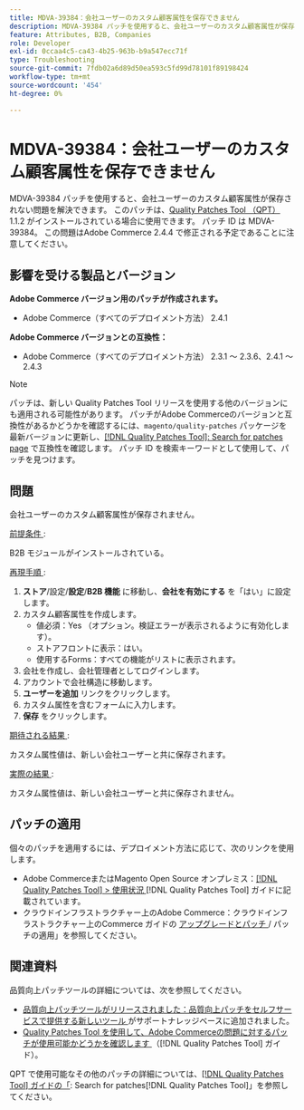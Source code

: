 ```yaml
---
title: MDVA-39384：会社ユーザーのカスタム顧客属性を保存できません
description: MDVA-39384 パッチを使用すると、会社ユーザーのカスタム顧客属性が保存されない問題を解決できます。 このパッチは、[Quality Patches Tool （QPT） ] （https://experienceleague.adobe.com/en/docs/commerce-operations/tools/quality-patches-tool/quality-patches-tool-to-self-serve-quality-patches） 1.1.2 がインストールされている場合に利用できます。 パッチ ID は MDVA-39384。 この問題はAdobe Commerce 2.4.4 で修正される予定であることに注意してください。
feature: Attributes, B2B, Companies
role: Developer
exl-id: 0ccaa4c5-ca43-4b25-963b-b9a547ecc71f
type: Troubleshooting
source-git-commit: 7fdb02a6d89d50ea593c5fd99d78101f89198424
workflow-type: tm+mt
source-wordcount: '454'
ht-degree: 0%

---
```


# MDVA-39384：会社ユーザーのカスタム顧客属性を保存できません

MDVA-39384 パッチを使用すると、会社ユーザーのカスタム顧客属性が保存されない問題を解決できます。 このパッチは、[Quality Patches Tool （QPT） ](https://experienceleague.adobe.com/en/docs/commerce-operations/tools/quality-patches-tool/quality-patches-tool-to-self-serve-quality-patches)1.1.2 がインストールされている場合に使用できます。 パッチ ID は MDVA-39384。 この問題はAdobe Commerce 2.4.4 で修正される予定であることに注意してください。

## 影響を受ける製品とバージョン

**Adobe Commerce バージョン用のパッチが作成されます。**

* Adobe Commerce（すべてのデプロイメント方法） 2.4.1

**Adobe Commerce バージョンとの互換性：**

* Adobe Commerce（すべてのデプロイメント方法） 2.3.1 ～ 2.3.6、2.4.1 ～ 2.4.3

>[!NOTE]
>
>パッチは、新しい Quality Patches Tool リリースを使用する他のバージョンにも適用される可能性があります。 パッチがAdobe Commerceのバージョンと互換性があるかどうかを確認するには、`magento/quality-patches` パッケージを最新バージョンに更新し、[[!DNL Quality Patches Tool]: Search for patches page](https://experienceleague.adobe.com/en/docs/commerce-operations/tools/quality-patches-tool/quality-patches-tool-to-self-serve-quality-patches) で互換性を確認します。 パッチ ID を検索キーワードとして使用して、パッチを見つけます。

## 問題

会社ユーザーのカスタム顧客属性が保存されません。

<u> 前提条件 </u>:

B2B モジュールがインストールされている。

<u> 再現手順 </u>:

1. **ストア**/設定/**設定**/**B2B 機能** に移動し、**会社を有効にする** を「はい」に設定します。
1. カスタム顧客属性を作成します。
   * 値必須：Yes （オプション。検証エラーが表示されるように有効化します）。
   * ストアフロントに表示：はい。
   * 使用するForms：すべての機能がリストに表示されます。
1. 会社を作成し、会社管理者としてログインします。
1. アカウントで会社構造に移動します。
1. **ユーザーを追加** リンクをクリックします。
1. カスタム属性を含むフォームに入力します。
1. **保存** をクリックします。

<u> 期待される結果 </u>:

カスタム属性値は、新しい会社ユーザーと共に保存されます。

<u> 実際の結果 </u>:

カスタム属性値は、新しい会社ユーザーと共に保存されません。

## パッチの適用

個々のパッチを適用するには、デプロイメント方法に応じて、次のリンクを使用します。

* Adobe CommerceまたはMagento Open Source オンプレミス：[[!DNL Quality Patches Tool] > 使用状況 ](/help/tools/quality-patches-tool/usage.md) [!DNL Quality Patches Tool] ガイドに記載されています。
* クラウドインフラストラクチャー上のAdobe Commerce：クラウドインフラストラクチャー上のCommerce ガイドの [ アップグレードとパッチ ](https://experienceleague.adobe.com/docs/commerce-cloud-service/user-guide/develop/upgrade/apply-patches.html)/ パッチの適用」を参照してください。

## 関連資料

品質向上パッチツールの詳細については、次を参照してください。

* [ 品質向上パッチツールがリリースされました：品質向上パッチをセルフサービスで提供する新しいツール ](https://experienceleague.adobe.com/en/docs/commerce-operations/tools/quality-patches-tool/quality-patches-tool-to-self-serve-quality-patches) がサポートナレッジベースに追加されました。
* [Quality Patches Tool を使用して、Adobe Commerceの問題に対するパッチが使用可能かどうかを確認します ](/help/tools/quality-patches-tool/patches-available-in-qpt/check-patch-for-magento-issue-with-magento-quality-patches.md) （[!DNL Quality Patches Tool] ガイド）。

QPT で使用可能なその他のパッチの詳細については、[[!DNL Quality Patches Tool] ガイドの「](https://experienceleague.adobe.com/tools/commerce-quality-patches/index.html): Search for patches[!DNL Quality Patches Tool]」を参照してください。
